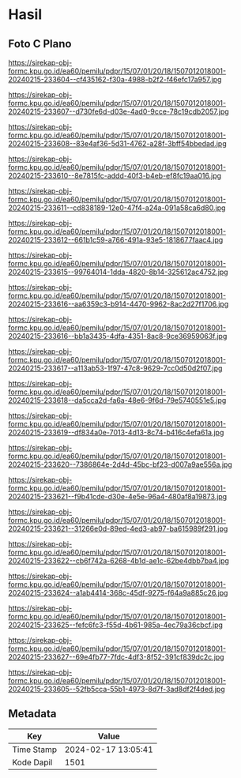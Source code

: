 # Hasil

## Foto C Plano

https://sirekap-obj-formc.kpu.go.id/ea60/pemilu/pdpr/15/07/01/20/18/1507012018001-20240215-233604--cf435162-f30a-4988-b2f2-f46efc17a957.jpg

https://sirekap-obj-formc.kpu.go.id/ea60/pemilu/pdpr/15/07/01/20/18/1507012018001-20240215-233607--d730fe6d-d03e-4ad0-9cce-78c19cdb2057.jpg

https://sirekap-obj-formc.kpu.go.id/ea60/pemilu/pdpr/15/07/01/20/18/1507012018001-20240215-233608--83e4af36-5d31-4762-a28f-3bff54bbedad.jpg

https://sirekap-obj-formc.kpu.go.id/ea60/pemilu/pdpr/15/07/01/20/18/1507012018001-20240215-233610--8e7815fc-addd-40f3-b4eb-ef8fc19aa016.jpg

https://sirekap-obj-formc.kpu.go.id/ea60/pemilu/pdpr/15/07/01/20/18/1507012018001-20240215-233611--cd838189-12e0-47f4-a24a-091a58ca6d80.jpg

https://sirekap-obj-formc.kpu.go.id/ea60/pemilu/pdpr/15/07/01/20/18/1507012018001-20240215-233612--661b1c59-a766-491a-93e5-1818677faac4.jpg

https://sirekap-obj-formc.kpu.go.id/ea60/pemilu/pdpr/15/07/01/20/18/1507012018001-20240215-233615--99764014-1dda-4820-8b14-325612ac4752.jpg

https://sirekap-obj-formc.kpu.go.id/ea60/pemilu/pdpr/15/07/01/20/18/1507012018001-20240215-233616--aa6359c3-b914-4470-9962-8ac2d27f1706.jpg

https://sirekap-obj-formc.kpu.go.id/ea60/pemilu/pdpr/15/07/01/20/18/1507012018001-20240215-233616--bb1a3435-4dfa-4351-8ac8-9ce36959063f.jpg

https://sirekap-obj-formc.kpu.go.id/ea60/pemilu/pdpr/15/07/01/20/18/1507012018001-20240215-233617--a113ab53-1f97-47c8-9629-7cc0d50d2f07.jpg

https://sirekap-obj-formc.kpu.go.id/ea60/pemilu/pdpr/15/07/01/20/18/1507012018001-20240215-233618--da5cca2d-fa6a-48e6-9f6d-79e5740551e5.jpg

https://sirekap-obj-formc.kpu.go.id/ea60/pemilu/pdpr/15/07/01/20/18/1507012018001-20240215-233619--df834a0e-7013-4d13-8c74-b416c4efa61a.jpg

https://sirekap-obj-formc.kpu.go.id/ea60/pemilu/pdpr/15/07/01/20/18/1507012018001-20240215-233620--7386864e-2d4d-45bc-bf23-d007a9ae556a.jpg

https://sirekap-obj-formc.kpu.go.id/ea60/pemilu/pdpr/15/07/01/20/18/1507012018001-20240215-233621--f9b41cde-d30e-4e5e-96a4-480af8a19873.jpg

https://sirekap-obj-formc.kpu.go.id/ea60/pemilu/pdpr/15/07/01/20/18/1507012018001-20240215-233621--31266e0d-89ed-4ed3-ab97-ba615989f291.jpg

https://sirekap-obj-formc.kpu.go.id/ea60/pemilu/pdpr/15/07/01/20/18/1507012018001-20240215-233622--cb6f742a-6268-4b1d-ae1c-62be4dbb7ba4.jpg

https://sirekap-obj-formc.kpu.go.id/ea60/pemilu/pdpr/15/07/01/20/18/1507012018001-20240215-233624--a1ab4414-368c-45df-9275-f64a9a885c26.jpg

https://sirekap-obj-formc.kpu.go.id/ea60/pemilu/pdpr/15/07/01/20/18/1507012018001-20240215-233625--fefc6fc3-f55d-4b61-985a-4ec79a36cbcf.jpg

https://sirekap-obj-formc.kpu.go.id/ea60/pemilu/pdpr/15/07/01/20/18/1507012018001-20240215-233627--69e4fb77-7fdc-4df3-8f52-391cf839dc2c.jpg

https://sirekap-obj-formc.kpu.go.id/ea60/pemilu/pdpr/15/07/01/20/18/1507012018001-20240215-233605--52fb5cca-55b1-4973-8d7f-3ad8df2f4ded.jpg


## Metadata

| Key        | Value               |
| ---------- | ------------------- |
| Time Stamp | 2024-02-17 13:05:41 |
| Kode Dapil | 1501                |



